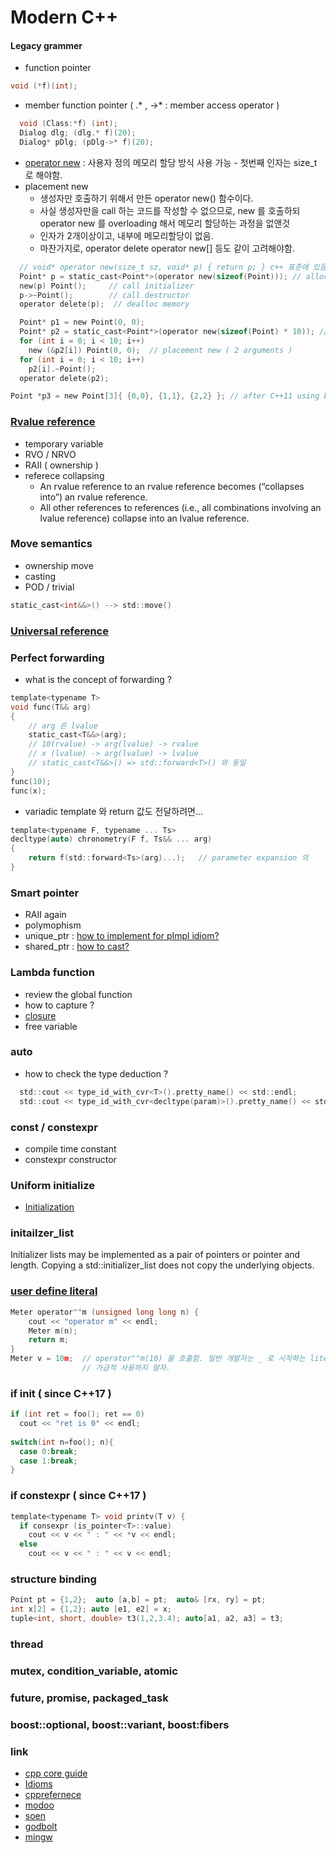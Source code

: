 # Modern C++
#### Legacy grammer
- function pointer
```c
void (*f)(int);
```
- member function pointer ( .* , ->* : member access operator )
```c
  void (Class:*f) (int);
  Dialog dlg; (dlg.* f)(20);
  Dialog* pDlg; (pDlg->* f)(20);
```
- [operator new](https://en.cppreference.com/w/cpp/memory/new/operator_new) : 사용자 정의 메모리 할당 방식 사용 가능 - 첫번째 인자는 size_t 로 해야함.
- placement new
  - 생성자만 호출하기 위해서 만든 operator new() 함수이다. 
  - 사실 생성자만을 call 하는 코드를 작성할 수 없으므로, new 를 호출하되    
    operator new 를 overloading 해서 메모리 할당하는 과정을 없앤것
  - 인자가 2개이상이고, 내부에 메모리할당이 없음.
  - 마찬가지로, operator delete operator new[] 등도 같이 고려해야함.
```c
  // void* operator new(size_t sz, void* p) { return p; } c++ 표준에 있음으로 별도로 구현 필요 없음.
  Point* p = static_cast<Point*>(operator new(sizeof(Point))); // allocate memory
  new(p) Point();     // call initializer 
  p->~Point();        // call destructor
  operator delete(p);  // dealloc memory
```
```c
  Point* p1 = new Point(0, 0);
  Point* p2 = static_cast<Point*>(operator new(sizeof(Point) * 10)); // 1 argument
  for (int i = 0; i < 10; i++)
    new (&p2[i]) Point(0, 0);  // placement new ( 2 arguments )
  for (int i = 0; i < 10; i++)
    p2[i].~Point();
  operator delete(p2);

Point *p3 = new Point[3]{ {0,0}, {1,1}, {2,2} }; // after C++11 using braced-init-list
```
### [Rvalue reference](https://stackoverflow.com/questions/28483250/rvalue-reference-is-treated-as-an-lvalue)
- temporary variable
- RVO / NRVO
- RAII ( ownership )
- referece collapsing
  - An rvalue reference to an rvalue reference becomes (“collapses into”) an rvalue reference.
  - All other references to references (i.e., all combinations involving an lvalue reference) collapse into an lvalue reference.
### Move semantics
- ownership move
- casting
- POD / trivial
```c
static_cast<int&&>() --> std::move()
```
### [Universal reference](https://isocpp.org/blog/2012/11/universal-references-in-c11-scott-meyers)
### Perfect forwarding
- what is the concept of forwarding ?
```c
template<typename T>
void func(T&& arg)
{
    // arg 은 lvalue
    static_cast<T&&>(arg); 
    // 10(rvalue) -> arg(lvalue) -> rvalue
    // x (lvalue) -> arg(lvalue) -> lvalue
    // static_cast<T&&>() => std::forward<T>() 와 동일
}
func(10);
func(x);
```
- variadic template 와 return 값도 전달하려면...
```c
template<typename F, typename ... Ts>
decltype(auto) chronometry(F f, Ts&& ... arg)
{
    return f(std::forward<Ts>(arg)...);   // parameter expansion 의 	
}
```
### Smart pointer
- RAII again
- polymophism
- unique_ptr : [how to implement for pImpl idiom?](https://www.fluentcpp.com/2017/09/22/make-pimpl-using-unique_ptr/) 
- shared_ptr : [how to cast?](https://stackoverflow.com/questions/1358143/downcasting-shared-ptrbase-to-shared-ptrderived)

### Lambda function
- review the global function
- how to capture ?
- [closure](https://en.wikipedia.org/wiki/Closure_(computer_programming))
- free variable
### auto
- how to check the type deduction ?
```c
  std::cout << type_id_with_cvr<T>().pretty_name() << std::endl;
  std::cout << type_id_with_cvr<decltype(param)>().pretty_name() << std::endl;
```
### const / constexpr
- compile time constant
- constexpr constructor
### Uniform initialize 
- [Initialization](https://en.cppreference.com/w/cpp/language/initialization)
### initailzer_list
Initializer lists may be implemented as a pair of pointers or pointer and length. Copying a std::initializer_list does not copy the underlying objects.
### [user define literal](https://en.cppreference.com/w/cpp/language/user_literal)
```c
Meter operator""m (unsigned long long n) {
	cout << "operator m" << endl;
	Meter m(n);
	return m;
}
Meter v = 10m;	// operator""m(10) 을 호출함. 일반 개발자는 _ 로 시작하는 literal 를 만들어야 한다.
                // 가급적 사용하지 말자.
```
### if init ( since C++17 )
```c
if (int ret = foo(); ret == 0)
  cout << "ret is 0" << endl;
  
switch(int n=foo(); n){
  case 0:break;
  case 1:break;
}
```
### if constexpr ( since C++17 )
```c
template<typename T> void printv(T v) {
  if consexpr (is_pointer<T>::value)
    cout << v << " : " << *v << endl;
  else
    cout << v << " : " << v << endl;
```
### structure binding
```c
Point pt = {1,2};  auto [a,b] = pt;  auto& [rx, ry] = pt;
int x[2] = {1,2}; auto [e1, e2] = x;
tuple<int, short, double> t3(1,2,3.4); auto[a1, a2, a3] = t3;
```
### thread
### mutex, condition_variable, atomic
### future, promise, packaged_task
### boost::optional, boost::variant, boost:fibers

### link
- [cpp core guide](http://isocpp.github.io/CppCoreGuidelines/CppCoreGuidelines)
- [Idioms](https://en.wikibooks.org/wiki/More_C%2B%2B_Idioms)
- [cpprefernece](https://en.cppreference.com/w/)
- [modoo](https://modoocode.com/135)
- [soen](http://soen.kr/)
- [godbolt](https://godbolt.org/)
- [mingw](https://nuwen.net/)
